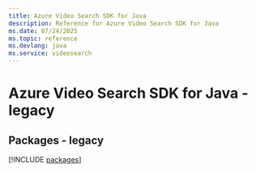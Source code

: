 ```yaml
---
title: Azure Video Search SDK for Java
description: Reference for Azure Video Search SDK for Java
ms.date: 07/24/2025
ms.topic: reference
ms.devlang: java
ms.service: videosearch
---
```

# Azure Video Search SDK for Java - legacy
## Packages - legacy
[!INCLUDE [packages](video-search-index.md)]